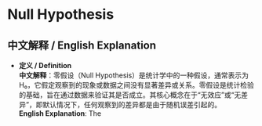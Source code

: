 # Null Hypothesis

## 中文解释 / English Explanation

* **定义 / Definition**  
  **中文解释**：零假设（Null Hypothesis）是统计学中的一种假设，通常表示为H₀，它假定观察到的现象或数据之间没有显著差异或关系。零假设是统计检验的基础，旨在通过数据来验证其是否成立。其核心概念在于“无效应”或“无差异”，即默认情况下，任何观察到的差异都是由于随机误差引起的。  
  **English Explanation**: The 